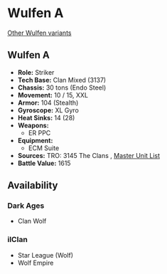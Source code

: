 # Wulfen A 

[Other Wulfen variants](../wulfen.md) 

## Wulfen A 

- **Role:** Striker 
- **Tech Base:** Clan Mixed (3137) 
- **Chassis:** 30 tons (Endo Steel) 
- **Movement:** 10 / 15, XXL 
- **Armor:** 104 (Stealth) 
- **Gyroscope:** XL Gyro 
- **Heat Sinks:** 14 (28) 
- **Weapons:** 
  - ER PPC 
- **Equipment:** 
  - ECM Suite 
- **Sources:** TRO: 3145 The Clans , [Master Unit List](http://masterunitlist.info/Unit/Details/6257) 
- **Battle Value:** 1615 

## Availability 

### Dark Ages 

- Clan Wolf 

### ilClan 

- Star League (Wolf) 
- Wolf Empire 

